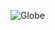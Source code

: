 ![Globe]([[http://url/to/img.png](https://github.com/lenovix/payever_task2/blob/main/preview.png)](https://raw.githubusercontent.com/lenovix/payever_task2/main/preview.png))
